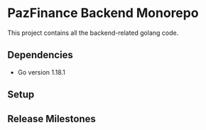 # PazFinance Backend Monorepo

This project contains all the backend-related golang code.

## Dependencies

- Go version 1.18.1

## Setup

## Release Milestones
